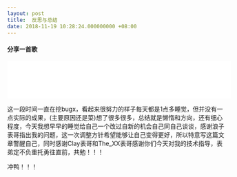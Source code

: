 ```yaml
---
layout: post
title:  反思与总结
date: 2018-11-19 10:28:24.000000000 +08:00
---
```

#### 分享一首歌
<iframe frameborder="no" border="0" marginwidth="0" marginheight="0" width="520" height="86" src="//music.163.com/outchain/player?type=2&id=524149464&auto=0&height=66"></iframe>

这一段时间一直在挖bugx，看起来很努力的样子每天都是1点多睡觉，但并没有一点实际的成果，(主要原因还是菜)想了很多很多，总结就是懒惰和方向，还有细心程度，今天我想早早的睡觉给自己一个改过自新的机会自己同自己谈谈，感谢浪子表哥指出我的问题，这一次调整方针希望能够让自己变得更好，所以特意写这篇文章警醒自己，同时感谢Clay表哥和The_XX表哥感谢你们今天对我的技术指导，表弟定不负重托勇往直前，共勉！！！

冲鸭！！！